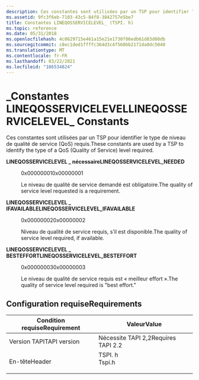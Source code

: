 ```yaml
---
description: Ces constantes sont utilisées par un TSP pour identifier le type de niveau de qualité de service (QoS) requis.
ms.assetid: 9fc3f6eb-7103-43c5-84f8-3842757e5be7
title: Constantes LINEQOSSERVICELEVEL_ (TSPI. h)
ms.topic: reference
ms.date: 05/31/2018
ms.openlocfilehash: 4c0629715e461a15e21e1730f86edb61d83d60db
ms.sourcegitcommit: c8ec1ded1ffffc364d3c4f560bb2171da0dc5040
ms.translationtype: MT
ms.contentlocale: fr-FR
ms.lasthandoff: 03/22/2021
ms.locfileid: "106534824"
---
```

# <a name="lineqosservicelevel_-constants"></a><span data-ttu-id="7d163-103">\_Constantes LINEQOSSERVICELEVEL</span><span class="sxs-lookup"><span data-stu-id="7d163-103">LINEQOSSERVICELEVEL\_ Constants</span></span>

<span data-ttu-id="7d163-104">Ces constantes sont utilisées par un TSP pour identifier le type de niveau de qualité de service (QoS) requis.</span><span class="sxs-lookup"><span data-stu-id="7d163-104">These constants are used by a TSP to identify the type of a QoS (Quality of Service) level required.</span></span>

<dl> <dt>

<span data-ttu-id="7d163-105"><span id="LINEQOSSERVICELEVEL_NEEDED"></span><span id="lineqosservicelevel_needed"></span>**LINEQOSSERVICELEVEL \_ nécessaire**</span><span class="sxs-lookup"><span data-stu-id="7d163-105"><span id="LINEQOSSERVICELEVEL_NEEDED"></span><span id="lineqosservicelevel_needed"></span>**LINEQOSSERVICELEVEL\_NEEDED**</span></span>
</dt> <dd> <dl> <dt>

 <span data-ttu-id="7d163-106">0x00000001</span><span class="sxs-lookup"><span data-stu-id="7d163-106">0x00000001</span></span>
</dt> <dt>



<span data-ttu-id="7d163-107">Le niveau de qualité de service demandé est obligatoire.</span><span class="sxs-lookup"><span data-stu-id="7d163-107">The quality of service level requested is a requirement.</span></span>


</dt> </dl> </dd> <dt>

<span data-ttu-id="7d163-108"><span id="LINEQOSSERVICELEVEL_IFAVAILABLE"></span><span id="lineqosservicelevel_ifavailable"></span>**LINEQOSSERVICELEVEL \_ IFAVAILABLE**</span><span class="sxs-lookup"><span data-stu-id="7d163-108"><span id="LINEQOSSERVICELEVEL_IFAVAILABLE"></span><span id="lineqosservicelevel_ifavailable"></span>**LINEQOSSERVICELEVEL\_IFAVAILABLE**</span></span>
</dt> <dd> <dl> <dt>

 <span data-ttu-id="7d163-109">0x00000002</span><span class="sxs-lookup"><span data-stu-id="7d163-109">0x00000002</span></span>
</dt> <dt>



<span data-ttu-id="7d163-110">Niveau de qualité de service requis, s’il est disponible.</span><span class="sxs-lookup"><span data-stu-id="7d163-110">The quality of service level required, if available.</span></span>


</dt> </dl> </dd> <dt>

<span data-ttu-id="7d163-111"><span id="LINEQOSSERVICELEVEL_BESTEFFORT"></span><span id="lineqosservicelevel_besteffort"></span>**LINEQOSSERVICELEVEL \_ BESTEFFORT**</span><span class="sxs-lookup"><span data-stu-id="7d163-111"><span id="LINEQOSSERVICELEVEL_BESTEFFORT"></span><span id="lineqosservicelevel_besteffort"></span>**LINEQOSSERVICELEVEL\_BESTEFFORT**</span></span>
</dt> <dd> <dl> <dt>

 <span data-ttu-id="7d163-112">0x00000003</span><span class="sxs-lookup"><span data-stu-id="7d163-112">0x00000003</span></span>
</dt> <dt>



<span data-ttu-id="7d163-113">Le niveau de qualité de service requis est « meilleur effort ».</span><span class="sxs-lookup"><span data-stu-id="7d163-113">The quality of service level required is "best effort."</span></span>


</dt> </dl> </dd> </dl>

## <a name="requirements"></a><span data-ttu-id="7d163-114">Configuration requise</span><span class="sxs-lookup"><span data-stu-id="7d163-114">Requirements</span></span>



| <span data-ttu-id="7d163-115">Condition requise</span><span class="sxs-lookup"><span data-stu-id="7d163-115">Requirement</span></span> | <span data-ttu-id="7d163-116">Valeur</span><span class="sxs-lookup"><span data-stu-id="7d163-116">Value</span></span> |
|-------------------------|-----------------------------------------------------------------------------------|
| <span data-ttu-id="7d163-117">Version TAPI</span><span class="sxs-lookup"><span data-stu-id="7d163-117">TAPI version</span></span><br/> | <span data-ttu-id="7d163-118">Nécessite TAPI 2,2</span><span class="sxs-lookup"><span data-stu-id="7d163-118">Requires TAPI 2.2</span></span><br/>                                                      |
| <span data-ttu-id="7d163-119">En-tête</span><span class="sxs-lookup"><span data-stu-id="7d163-119">Header</span></span><br/>       | <dl> <span data-ttu-id="7d163-120"><dt>TSPI. h</dt></span><span class="sxs-lookup"><span data-stu-id="7d163-120"><dt>Tspi.h</dt></span></span> </dl> |



 

 




